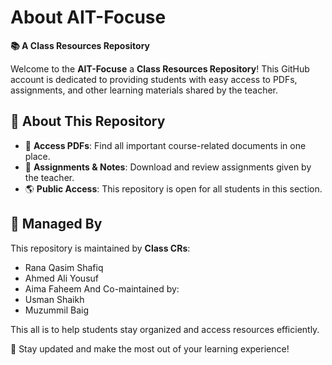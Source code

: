 # About AIT-Focuse
**📚 A Class Resources Repository**  

Welcome to the **AIT-Focuse** a **Class Resources Repository**! This GitHub account is dedicated to providing students with easy access to PDFs, assignments, and other learning materials shared by the teacher.  

## 🔹 About This Repository  
- 📖 **Access PDFs**: Find all important course-related documents in one place.  
- 📂 **Assignments & Notes**: Download and review assignments given by the teacher.  
- 🌎 **Public Access**: This repository is open for all students in this section.  

## 👥 Managed By  
This repository is maintained by **Class CRs**:
- Rana Qasim Shafiq
- Ahmed Ali Yousuf
- Aima Faheem
And Co-maintained by:
- Usman Shaikh
- Muzummil Baig

This all is to help students stay organized and access resources efficiently.  

🚀 Stay updated and make the most out of your learning experience!  
